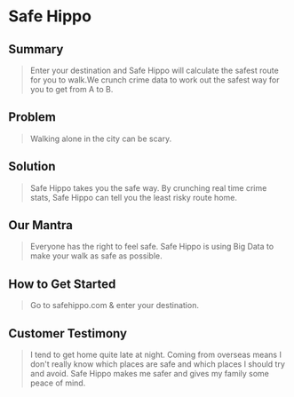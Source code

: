 # Safe Hippo #

## Summary ##
  > Enter your destination and Safe Hippo will calculate the safest route for you to walk.We crunch crime data to work out the safest way for you to get from A to B. 

## Problem ##
  > Walking alone in the city can be scary.

## Solution ##
  > Safe Hippo takes you the safe way. By crunching real time crime stats, Safe Hippo can tell you the least risky route home.

## Our Mantra ##
  > Everyone has the right to feel safe. Safe Hippo is  using Big Data to make your walk as safe as possible.

## How to Get Started ##
  > Go to safehippo.com & enter your destination.

## Customer Testimony ##
  > I tend to get home quite late at night. Coming from overseas means I don't really know which places are safe and which places I should try and avoid. Safe Hippo makes me safer and gives my family some peace of mind.

